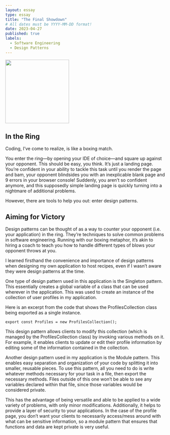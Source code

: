 ```yaml
---
layout: essay
type: essay
title: "The Final Showdown"
# All dates must be YYYY-MM-DD format!
date: 2023-04-27
published: true
labels:
  - Software Engineering
  - Design Patterns
---
```

<img width=200px src="https://media.istockphoto.com/id/148771691/vector/cartoon-boxing-gloves.jpg?s=612x612&w=0&k=20&c=uShuIGwuiBMj8KlcXG3kRuzjSb2T3AcO5aWXZETmzB8=">

## In the Ring
Coding, I’ve come to realize, is like a boxing match. 

You enter the ring—by opening your IDE of choice—and square up against your opponent. This should be easy, you think. It’s just a landing page. You’re confident in your ability to tackle this task until you render the page and bam, your opponent blindsides you with an inexplicable blank page and 9 errors in your browser console! Suddenly, you aren’t so confident anymore, and this supposedly simple landing page is quickly turning into a nightmare of additional problems.

However, there are tools to help you out: enter design patterns.

## Aiming for Victory

Design patterns can be thought of as a way to counter your opponent (i.e. your application) in the ring. They’re techniques to solve common problems in software engineering. Running with our boxing metaphor, it’s akin to hiring a coach to teach you how to handle different types of blows your opponent throws at you. 

I learned firsthand the convenience and importance of design patterns when designing my own application to host recipes, even if I wasn’t aware they were design patterns at the time.

One type of design pattern used in this application is the Singleton pattern. This essentially creates a global variable of a class that can be used wherever in the application. This was used to create an instance of the collection of user profiles in my application. 

Here is an excerpt from the code that shows the ProfilesCollection class being exported as a single instance.
```
export const Profiles = new ProfilesCollection();
```
This design pattern allows clients to modify this collection (which is managed by the ProfilesCollection class) by invoking various methods on it. For example, it enables clients to update or edit their profile information by editing some of the information contained in the collection.

Another design pattern used in my application is the Module pattern. This enables easy separation and organization of your code by splitting it into smaller, reusable pieces. To use this pattern, all you need to do is write whatever methods necessary for your task in a file, then export the necessary methods. Files outside of this one won’t be able to see any variables declared within that file, since those variables would be considered private.

This has  the advantage of being versatile and able to be applied to a wide variety of problems, with only minor modifications. Additionally, it helps to provide a layer of security to your applications. In the case of the profile page, you don’t want your clients to necessarily access/mess around with what can be sensitive information, so a module pattern that ensures that functions and data are kept private is very useful.  
